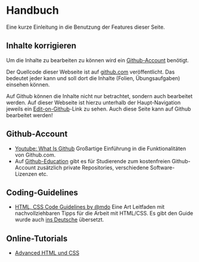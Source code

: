 # Handbuch
Eine kurze Einleitung in die Benutzung der Features dieser Seite.

## Inhalte korrigieren
Um die Inhalte zu bearbeiten zu können wird ein [Github-Account](#github-account) benötigt.

Der Quellcode dieser Webseite ist auf [github.com](https://github.com/HTW-Webtech/ai-webtech-portal-ws-2015)
veröffentlicht. Das bedeutet jeder kann und soll dort die Inhalte (Folien, Übungsaufgaben) einsehen können.

Auf Github können die Inhalte nicht nur betrachtet, sondern auch bearbeitet werden. Auf dieser Webseite
ist hierzu unterhalb der Haupt-Navigation jeweils ein <a href="" class="button icon edit">Edit-on-Github</a>-Link
zu sehen. Auch diese Seite kann auf Github bearbeitet werden!


## Github-Account
* [Youtube: What Is Github](https://www.youtube.com/watch?v=VUaBfYCmJls)
  Großartige Einführung in die Funktionalitäten von Github.com.
* Auf [Github-Education](https://education.github.com/) gibt es für Studierende zum kostenfreien Github-Account zusätzlich private Repositories,
  verschiedene Software-Lizenzen etc.


## Coding-Guidelines
* [HTML, CSS Code Guidelines by @mdo](http://codeguide.co/)
  Eine Art Leitfaden mit nachvollziehbaren Tipps für die Arbeit mit HTML/CSS. Es gibt den Guide wurde auch [ins Deutsche](http://backendbutters.github.io/code-guide) übersetzt.

## Online-Tutorials
* [Advanced HTML und CSS](http://learn.shayhowe.com/advanced-html-css/)
